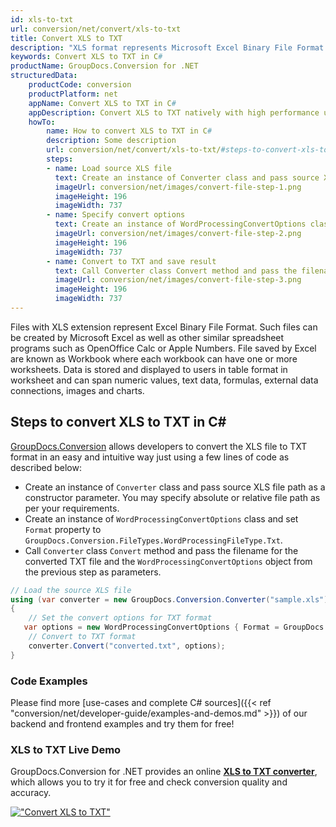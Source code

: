 ```yaml
---
id: xls-to-txt
url: conversion/net/convert/xls-to-txt
title: Convert XLS to TXT
description: "XLS format represents Microsoft Excel Binary File Format with .xls extension. Learn how to convert XLS to TXT file programmatically in C# language using GroupDocs.Conversion for .NET library."
keywords: Convert XLS to TXT in C#
productName: GroupDocs.Conversion for .NET
structuredData:
    productCode: conversion
    productPlatform: net
    appName: Convert XLS to TXT in C#
    appDescription: Convert XLS to TXT natively with high performance using C# language and server side GroupDocs.Conversion for .NET APIs, without the use of any software like Microsoft or Open Office.
    howTo:
        name: How to convert XLS to TXT in C# 
        description: Some description
        url: conversion/net/convert/xls-to-txt/#steps-to-convert-xls-to-txt-in-c
        steps:
        - name: Load source XLS file 
          text: Create an instance of Converter class and pass source XLS file path as a constructor parameter. You may specify absolute or relative file path as per your requirements. 
          imageUrl: conversion/net/images/convert-file-step-1.png
          imageHeight: 196
          imageWidth: 737
        - name: Specify convert options 
          text: Create an instance of WordProcessingConvertOptions class.
          imageUrl: conversion/net/images/convert-file-step-2.png
          imageHeight: 196
          imageWidth: 737
        - name: Convert to TXT and save result 
          text: Call Converter class Convert method and pass the filename for the converted HTML file and the WordProcessingConvertOptions object from the previous step as parameters.
          imageUrl: conversion/net/images/convert-file-step-3.png
          imageHeight: 196
          imageWidth: 737
---
```


Files with XLS extension represent Excel Binary File Format. Such files can be created by Microsoft Excel as well as other similar spreadsheet programs such as OpenOffice Calc or Apple Numbers. File saved by Excel are known as Workbook where each workbook can have one or more worksheets. Data is stored and displayed to users in table format in worksheet and can span numeric values, text data, formulas, external data connections, images and charts.

## Steps to convert XLS to TXT in C#

[GroupDocs.Conversion](https://products.groupdocs.com/conversion/net) allows developers to convert the XLS file to TXT format in an easy and intuitive way just using a few lines of code as described below:

* Create an instance of `Converter` class and pass source XLS file path as a constructor parameter. You may specify absolute or relative file path as per your requirements. 
* Create an instance of `WordProcessingConvertOptions` class and set `Format` property to `GroupDocs.Conversion.FileTypes.WordProcessingFileType.Txt`.
* Call `Converter` class `Convert` method and pass the filename for the converted TXT file and the `WordProcessingConvertOptions` object from the previous step as parameters.

```csharp
// Load the source XLS file
using (var converter = new GroupDocs.Conversion.Converter("sample.xls"))
{
    // Set the convert options for TXT format
   var options = new WordProcessingConvertOptions { Format = GroupDocs.Conversion.FileTypes.WordProcessingFileType.Txt };
    // Convert to TXT format
    converter.Convert("converted.txt", options);
}
```

### Code Examples

Please find more [use-cases and complete C# sources]({{< ref "conversion/net/developer-guide/examples-and-demos.md" >}}) of our backend and frontend examples and try them for free!

### XLS to TXT Live Demo

GroupDocs.Conversion for .NET provides an online [**XLS to TXT converter**](https://products.groupdocs.app/conversion/xls-to-txt), which allows you to try it for free and check conversion quality and accuracy.

[!["Convert XLS to TXT"](conversion/net/images/convert-to-txt/convert-xls-to-txt.png)](https://products.groupdocs.app/conversion/xls-to-txt)